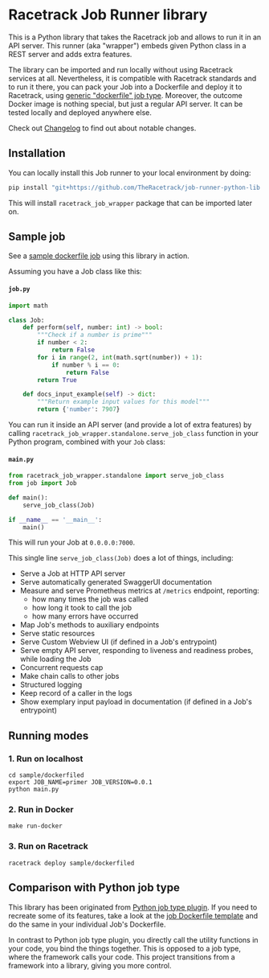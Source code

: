 # Racetrack Job Runner library

This is a Python library that takes the Racetrack job and allows to run it in an API server.
This runner (aka "wrapper") embeds given Python class in a REST server and adds extra features.

The library can be imported and run locally without using Racetrack services at all.
Nevertheless, it is compatible with Racetrack standards and to run it there,
you can pack your Job into a Dockerfile and deploy it to Racetrack, using
[generic "dockerfile" job type](https://github.com/TheRacetrack/plugin-dockerfile-job-type).
Moreover, the outcome Docker image is nothing special, but just a regular API server.
It can be tested locally and deployed anywhere else.

Check out [Changelog](./docs/CHANGELOG.md) to find out about notable changes.

## Installation
You can locally install this Job runner to your local environment by doing:
```sh
pip install "git+https://github.com/TheRacetrack/job-runner-python-lib.git@master"
```

This will install `racetrack_job_wrapper` package that can be imported later on.

## Sample job
See a [sample dockerfile job](./sample/dockerfiled) using this library in action.

Assuming you have a Job class like this:  
#### **`job.py`**
```python
import math

class Job:
    def perform(self, number: int) -> bool:
        """Check if a number is prime"""
        if number < 2:
            return False
        for i in range(2, int(math.sqrt(number)) + 1):
            if number % i == 0:
                return False
        return True

    def docs_input_example(self) -> dict:
        """Return example input values for this model"""
        return {'number': 7907}
```

You can run it inside an API server (and provide a lot of extra features)
by calling `racetrack_job_wrapper.standalone.serve_job_class` function in your Python program,
combined with your `Job` class:  
#### **`main.py`**
```python
from racetrack_job_wrapper.standalone import serve_job_class
from job import Job

def main():
    serve_job_class(Job)

if __name__ == '__main__':
    main()
```

This will run your Job at `0.0.0.0:7000`.

This single line `serve_job_class(Job)` does a lot of things, including:

- Serve a Job at HTTP API server
- Serve automatically generated SwaggerUI documentation
- Measure and serve Prometheus metrics at `/metrics` endpoint, reporting:
  - how many times the job was called
  - how long it took to call the job
  - how many errors have occurred
- Map Job's methods to auxiliary endpoints
- Serve static resources
- Serve Custom Webview UI (if defined in a Job's entrypoint)
- Serve empty API server, responding to liveness and readiness probes, while loading the Job
- Concurrent requests cap
- Make chain calls to other jobs
- Structured logging
- Keep record of a caller in the logs
- Show exemplary input payload in documentation (if defined in a Job's entrypoint)

## Running modes
### 1. Run on localhost
```shell
cd sample/dockerfiled
export JOB_NAME=primer JOB_VERSION=0.0.1
python main.py
```

### 2. Run in Docker
```shell
make run-docker
```

### 3. Run on Racetrack
```shell
racetrack deploy sample/dockerfiled
```

## Comparison with Python job type
This library has been originated from
[Python job type plugin](https://github.com/TheRacetrack/plugin-python-job-type).
If you need to recreate some of its features, take a look at the
[job Dockerfile template](https://github.com/TheRacetrack/plugin-python-job-type/blob/master/src/job-template.Dockerfile)
and do the same in your individual Job's Dockerfile.

In contrast to Python job type plugin, you directly call the utility functions in your code, you bind the things together.
This is opposed to a job type, where the framework calls your code.
This project transitions from a framework into a library, giving you more control.
